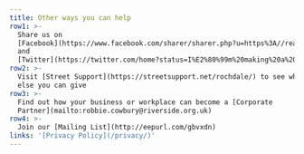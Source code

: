 ```yaml
---
title: Other ways you can help
row1: >-
  Share us on
  [Facebook](https://www.facebook.com/sharer/sharer.php?u=https%3A//realchangerochdale.co.uk/)
  and
  [Twitter](https://twitter.com/home?status=I%E2%80%99m%20making%20a%20Real%20Change%20to%20homelessness%20in%20Wigan%20%26%20Leigh%20%23RealChangeWL%20%40RealChangeGM)
row2: >-
  Visit [Street Support](https://streetsupport.net/rochdale/) to see what
  else you can give
row3: >-
  Find out how your business or workplace can become a [Corporate
  Partner](mailto:robbie.cowbury@riverside.org.uk)
row4: >-
  Join our [Mailing List](http://eepurl.com/gbvxdn)
links: '[Privacy Policy](/privacy/)'
---
```


